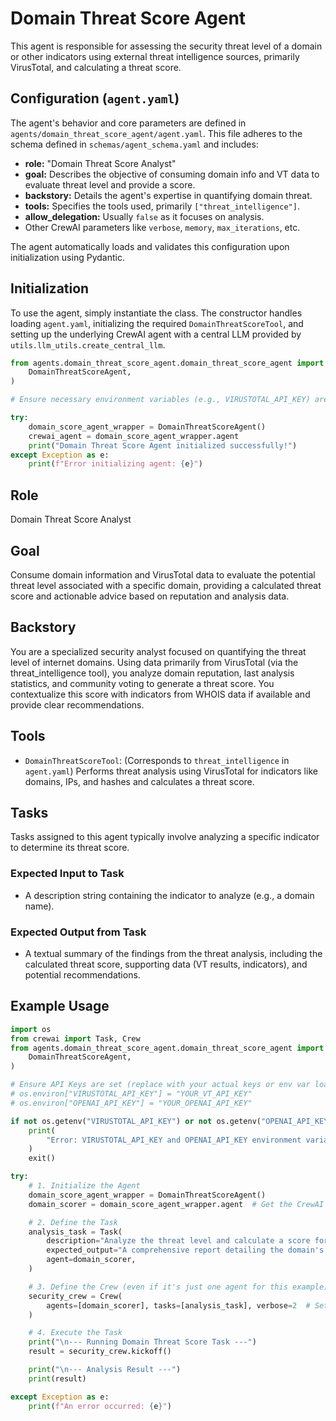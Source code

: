 # Domain Threat Score Agent

This agent is responsible for assessing the security threat level of a domain or other indicators using external threat intelligence sources, primarily VirusTotal, and calculating a threat score.

## Configuration (`agent.yaml`)

The agent's behavior and core parameters are defined in `agents/domain_threat_score_agent/agent.yaml`. This file adheres to the schema defined in `schemas/agent_schema.yaml` and includes:

- **role:** "Domain Threat Score Analyst"
- **goal:** Describes the objective of consuming domain info and VT data to evaluate threat level and provide a score.
- **backstory:** Details the agent's expertise in quantifying domain threat.
- **tools:** Specifies the tools used, primarily `["threat_intelligence"]`.
- **allow_delegation:** Usually `false` as it focuses on analysis.
- Other CrewAI parameters like `verbose`, `memory`, `max_iterations`, etc.

The agent automatically loads and validates this configuration upon initialization using Pydantic.

## Initialization

To use the agent, simply instantiate the class. The constructor handles loading `agent.yaml`, initializing the required `DomainThreatScoreTool`, and setting up the underlying CrewAI agent with a central LLM provided by `utils.llm_utils.create_central_llm`.

```python
from agents.domain_threat_score_agent.domain_threat_score_agent import (
    DomainThreatScoreAgent,
)

# Ensure necessary environment variables (e.g., VIRUSTOTAL_API_KEY) are set

try:
    domain_score_agent_wrapper = DomainThreatScoreAgent()
    crewai_agent = domain_score_agent_wrapper.agent
    print("Domain Threat Score Agent initialized successfully!")
except Exception as e:
    print(f"Error initializing agent: {e}")
```

## Role

Domain Threat Score Analyst

## Goal

Consume domain information and VirusTotal data to evaluate the potential threat level associated with a specific domain, providing a calculated threat score and actionable advice based on reputation and analysis data.

## Backstory

You are a specialized security analyst focused on quantifying the threat level of internet domains. Using data primarily from VirusTotal (via the threat_intelligence tool), you analyze domain reputation, last analysis statistics, and community voting to generate a threat score. You contextualize this score with indicators from WHOIS data if available and provide clear recommendations.

## Tools

- `DomainThreatScoreTool`: (Corresponds to `threat_intelligence` in `agent.yaml`) Performs threat analysis using VirusTotal for indicators like domains, IPs, and hashes and calculates a threat score.

## Tasks

Tasks assigned to this agent typically involve analyzing a specific indicator to determine its threat score.

### Expected Input to Task

- A description string containing the indicator to analyze (e.g., a domain name).

### Expected Output from Task

- A textual summary of the findings from the threat analysis, including the calculated threat score, supporting data (VT results, indicators), and potential recommendations.

## Example Usage

```python
import os
from crewai import Task, Crew
from agents.domain_threat_score_agent.domain_threat_score_agent import (
    DomainThreatScoreAgent,
)

# Ensure API Keys are set (replace with your actual keys or env var loading)
# os.environ["VIRUSTOTAL_API_KEY"] = "YOUR_VT_API_KEY"
# os.environ["OPENAI_API_KEY"] = "YOUR_OPENAI_API_KEY"

if not os.getenv("VIRUSTOTAL_API_KEY") or not os.getenv("OPENAI_API_KEY"):
    print(
        "Error: VIRUSTOTAL_API_KEY and OPENAI_API_KEY environment variables must be set."
    )
    exit()

try:
    # 1. Initialize the Agent
    domain_score_agent_wrapper = DomainThreatScoreAgent()
    domain_scorer = domain_score_agent_wrapper.agent  # Get the CrewAI Agent instance

    # 2. Define the Task
    analysis_task = Task(
        description="Analyze the threat level and calculate a score for the domain 'example-suspicious-domain.com'.",
        expected_output="A comprehensive report detailing the domain's reputation, known associations, detection ratios, a calculated threat score, and an overall threat assessment with recommendations.",
        agent=domain_scorer,
    )

    # 3. Define the Crew (even if it's just one agent for this example)
    security_crew = Crew(
        agents=[domain_scorer], tasks=[analysis_task], verbose=2  # Set verbosity level
    )

    # 4. Execute the Task
    print("\n--- Running Domain Threat Score Task ---")
    result = security_crew.kickoff()

    print("\n--- Analysis Result ---")
    print(result)

except Exception as e:
    print(f"An error occurred: {e}")
```
